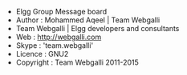 * Elgg Group Message board
* Author : Mohammed Aqeel | Team Webgalli
* Team Webgalli | Elgg developers and consultants
* Web	: http://webgalli.com
* Skype : 'team.webgalli'
* Licence : GNU2
* Copyright : Team Webgalli 2011-2015
